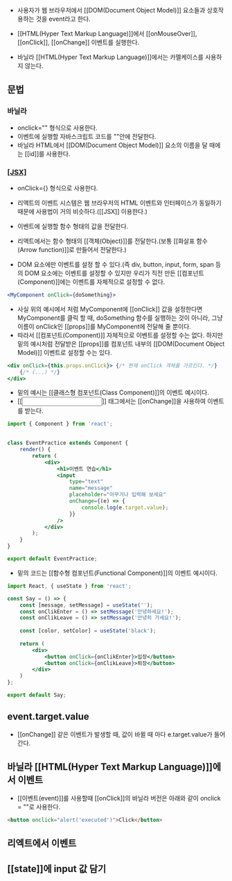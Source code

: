 - 사용자가 웹 브라우저에서 [[DOM(Document Object Model)]] 요소들과 상호작용하는 것을 event라고 한다.

- [[HTML(Hyper Text Markup Language)]]에서 [[onMouseOver]], [[onClick]], [[onChange]] 이벤트를 실행한다.

- 바닐라 [[HTML(Hyper Text Markup Language)]]에서는 카멜케이스를 사용하지 않는다.

## 문법

### 바닐라

- onclick="" 형식으로 사용한다.
- 이벤트에 실행할 자바스크립트 코드를 ""안에 전달한다.
- 바닐라 HTML에서 [[DOM(Document Object Model)]] 요소의 이름을 달 때에는 [[id]]를 사용한다.

### [[JSX]](리액트)

- onClick={} 형식으로 사용한다.
- 리액트의 이벤트 시스템은 웹 브라우저의 HTML 이벤트와 인터페이스가 동일하기 때문에 사용법이 거의 비슷하다.([[JSX]] 이용한다.)

- 이벤트에 실행할 함수 형태의 값을 전달한다.
- 리액트에서는 함수 형태의 [[객체(Object)]]를 전달한다.(보통 [[화살표 함수(Arrow function)]]로 만들어서 전달한다.)

- DOM 요소에만 이벤트를 설정 할 수 있다.(즉 div, button, input, form, span 등의 DOM 요소에는 이벤트를 설정할 수 있지만 우리가 직전 만든 [[컴포넌트(Component)]]에는 이벤트를 자체적으로 설정할 수 없다.

```jsx
<MyComponent onClick={doSomething}>
```

- 사실 위의 예시에서 처럼 MyComponent에 [[onClick]] 값을 설정한다면 MyComponent를 클릭 할 때, doSomething 함수를 실행하는 것이 아니라, 그냥 이름이 onClick인 [[props]]를 MyComponent에 전달해 줄 뿐이다.
- 따라서 [[컴포넌트(Component)]] 자체적으로 이벤트를 설정할 수는 없다. 하지만 밑의 예시처럼 전달받은 [[props]]를 컴포넌트 내부의 [[DOM(Document Object Model)]] 이벤트로 설정할 수는 있다.

```jsx
<div onClick={this.props.onClick}> {/* 현재 onClick 객체를 가르킨다. */}
	{/* (...) */}
</div>
```

- 밑의 예시는 [[클래스형 컴포넌트(Class Component)]]의 이벤트 예시이다.
- [[<input>]] 태그에서는 [[onChange]]을 사용하여 이벤트를 받는다.

```jsx
import { Component } from 'react';

  
class EventPractice extends Component {
	render() {
		return (
			<div>
				<h1>이벤트 연습</h1>
				<input
					type="text"
					name="message"
					placeholder="아무거나 입력해 보세요"
					onChange={(e) => {
						console.log(e.target.value);
					}}
				/>
			</div>
		);
	}
}

export default EventPractice;
```

- 밑의 코드는 [[함수형 컴포넌트(Functional Component)]]의 이벤트 예시이다.

```jsx
import React, { useState } from 'react';

const Say = () => {
	const [message, setMessage] = useState('');
	const onClikEnter = () => setMessage('안녕하세요!');
	const onClikLeave = () => setMessage('안녕히 가세요!');
	
	const [color, setColor] = useState('black');
	
	return (
		<div>
			<button onClick={onClikEnter}>입장</button>
			<button onClick={onClikLeave}>퇴장</button>
		</div>
	)
};

export default Say;
```


## event.target.value

- [[onChange]] 같은 이벤트가 발생할 때, 값이 바뀔 때 마다 e.target.value가 들어간다.


## 바닐라 [[HTML(Hyper Text Markup Language)]]에서 이벤트

- [[이벤트(event)]]를 사용할때 [[onClick]]의 바닐라 버전은 아래와 같이 onclick = ""로 사용한다.

```html
<button onclick="alert('executed')">Click</button>
```



## 리엑트에서 이벤트


## [[state]]에 input 값 담기
